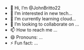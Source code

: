 - 👋 Hi, I’m @JohnBritto22
- 👀 I’m interested in new tech...
- 🌱 I’m currently learning cloud...
- 💞️ I’m looking to collaborate on ...
- 📫 How to reach me ...
- 😄 Pronouns: ...
- ⚡ Fun fact: ...

<!---
JohnBritto22/JohnBritto22 is a ✨ special ✨ repository because its `README.md` (this file) appears on your GitHub profile.
You can click the Preview link to take a look at your changes.
--->
